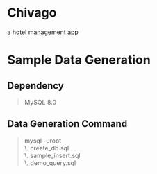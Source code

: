 # Chivago
a hotel management app

# Sample Data Generation

## Dependency

> MySQL 8.0

## Data Generation Command
> mysql -uroot \
> \\. create_db.sql \
> \\. sample_insert.sql \
> \\. demo_query.sql
